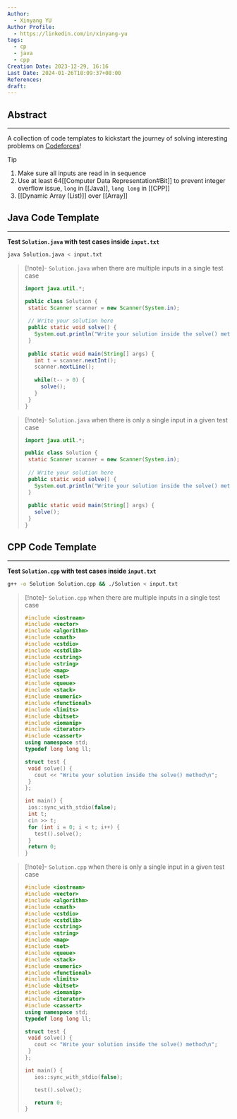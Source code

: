 ```yaml
---
Author:
  - Xinyang YU
Author Profile:
  - https://linkedin.com/in/xinyang-yu
tags:
  - cp
  - java
  - cpp
Creation Date: 2023-12-29, 16:16
Last Date: 2024-01-26T18:09:37+08:00
References: 
draft: 
---
```

## Abstract
---
A collection of code templates to kickstart the journey of solving interesting problems on [Codeforces](https://codeforces.com/)!

>[!tip]
>1. Make sure all inputs are read in in sequence 
>2. Use at least 64[[Computer Data Representation#Bit]] to prevent integer overflow issue, `long` in [[Java]], `long long` in [[CPP]]
>3. [[Dynamic Array (List)]] over [[Array]]


## Java Code Template
---
**Test `Solution.java` with test cases inside `input.txt`**
```bash
java Solution.java < input.txt
```

>[!note]- `Solution.java` when there are multiple inputs in a single test case
>```java title="Solution.java"
>import java.util.*;
>
>public class Solution {
>  static Scanner scanner = new Scanner(System.in);
>  
>  // Write your solution here
>  public static void solve() {
>    System.out.println("Write your solution inside the solve() method");
>  }
>  
>  public static void main(String[] args) {
>    int t = scanner.nextInt();
>    scanner.nextLine();
>    
>    while(t-- > 0) {
>      solve();
>    }
>  }
>}
>```

>[!note]- `Solution.java` when there is only a single input in a given test case
>```java title="Solution.java"
>import java.util.*;
> 
>public class Solution {
>  static Scanner scanner = new Scanner(System.in);
>  
>  // Write your solution here
>  public static void solve() {
>    System.out.println("Write your solution inside the solve() method");
>  }
>  
>  public static void main(String[] args) {
>    solve();
>  }
>}
>```




## CPP Code Template
---
**Test `Solution.cpp` with test cases inside `input.txt`**
```bash
g++ -o Solution Solution.cpp && ./Solution < input.txt
```

>[!note]- `Solution.cpp` when there are multiple inputs in a single test case
>```cpp title="Solution.cpp"
>#include <iostream>
>#include <vector>
>#include <algorithm>
>#include <cmath>
>#include <cstdio>
>#include <cstdlib>
>#include <cstring>
>#include <string>
>#include <map>
>#include <set>
>#include <queue>
>#include <stack>
>#include <numeric>
>#include <functional>
>#include <limits>
>#include <bitset>
>#include <iomanip>
>#include <iterator>
>#include <cassert>
>using namespace std;
>typedef long long ll;
>
>struct test {
>  void solve() {
>    cout << "Write your solution inside the solve() method\n";
>  }
>};
>
>int main() {
>  ios::sync_with_stdio(false);
>  int t;
>  cin >> t;
>  for (int i = 0; i < t; i++) {
>    test().solve();
>  }
>  return 0;
>}
>```



>[!note]- `Solution.cpp` when there is only a single input in a given test case
>```cpp title="Solution.cpp"
>#include <iostream>
>#include <vector>
>#include <algorithm>
>#include <cmath>
>#include <cstdio>
>#include <cstdlib>
>#include <cstring>
>#include <string>
>#include <map>
>#include <set>
>#include <queue>
>#include <stack>
>#include <numeric>
>#include <functional>
>#include <limits>
>#include <bitset>
>#include <iomanip>
>#include <iterator>
>#include <cassert>
>using namespace std;
>typedef long long ll;
>
>struct test {
>  void solve() {
>    cout << "Write your solution inside the solve() method\n";
>  }
>};
>
>int main() {
>    ios::sync_with_stdio(false);
>
>    test().solve();
>
>    return 0;
>}
>```